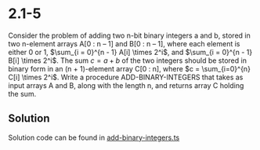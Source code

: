 # 2.1-5

Consider the problem of adding two n-bit binary integers a and b, stored in two n-element arrays A[0 : n – 1] and B[0 : n – 1], where each element is either 0 or 1, $\sum_{i = 0}^{n - 1} A[i] \times 2^i$, and $\sum_{i = 0}^{n - 1} B[i] \times 2^i$. The sum $c = a + b$ of the two integers should be stored in binary form in an (n + 1)-element array C[0 : n], where $c = \sum_{i=0}^{n} C[i] \times 2^i$. Write a procedure ADD-BINARY-INTEGERS that takes as input arrays A and B, along with the length n, and returns array C holding the sum.

## Solution

Solution code can be found in [add-binary-integers.ts](./add-binary-integers.ts)
